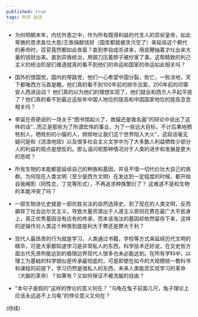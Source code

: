```yaml
---
published: true
tags: 时评 扯淡
---
```


* 为何明朝末年，内忧外患之中，作为所有既得利益的代言人的崇祯皇帝，如此卑微的恳求各位大臣/王族捐献钱财（国库都就被贪污空了）来延续这个朝代的寿命时，百官竟然都如此吝啬？直到李自成杀进来，用皮鞭抽着才吐出来大量的钱财出来。直到异族统治，用钢刀压着脖子被炒家了事。这帮精致的利己主义的统治阶层们难道就真的看不到他们的命运和国家的命运如此相关吗？

* 国外的恨国党，国内的带路党，他们一心希望中国分裂，败亡，一败涂地，天下都唯西方马首是瞻。他们真的看不到100年前的排华法案，200年前的印第安人西进运动？ 他们真的以为他们的理想实现了，他们就会和西方人平起平座了？他们真的看不到最近这些年中国人地位的提高和中国国家地位的提高息息相关吗？

* 李诞在奇葩说的一场关于“图书馆起火了，救猫还是救名画”的辩论中说出了这样的话“...而正是那些为了所谓宏伟的事业，为了一些远大目标，不计后果地牺牲别人，牺牲别的小猫的人，频频地让我们这个世界陷入大火“，这段话毫无疑问是和《流浪地球》以及很多社会主义文学中为了大多数人利益牺牲少部分人的利益的观点是想反的。那么请问呢那种情况对于人类的进步和发展是更大的恶呢？

* 所有生物的本能都是延续自己的种族和基因，并且不惜一切代价壮大自己的族群。为何现在人类文明（至少是西方文明）在发达到一定程度的时候，都开始自我阉割（同性恋，丁克等形式），不再追求种族繁衍了？ 这难道不是和生物的本能冲突了吗？

* 一部生物进化史就是一部优胜劣汰的自然选择史，到了现在的人类文明，反而摒弃了社会达尔文主义，导致大量资源出于人道主义原则花费在最广大平民身上，真正优秀基因没有应有的传承，而本该淘汰的基因却依然留存下来，这样的逆操作对人类这个种族到底是利大于弊还是弊大于利？

* 现代人最昂贵的行为就是学习，人类通过书籍，学校等方式来延续历代文明的精华，可是大家都知道学习是非常私人的东西，科学技术还好说，在文史哲方面古代先贤所能达到的极限边界现代人很多也未必能达到。在所有学科中，以理工为基础的科学貌似是传承最彻底的，可是即使在如今的大规模统一教科书和课程的前提下，学习仍然是很私人的东西，未来人类能否实现学习的革命（大脑的革命）？如果有？又如何保证不被洗脑的自由？

* "本句子是假的"这样的悖论的意义何在？ “乌龟在兔子前面几尺，兔子理论上应该永远追不上乌龟“的悖论意义又何在？

(待续)
